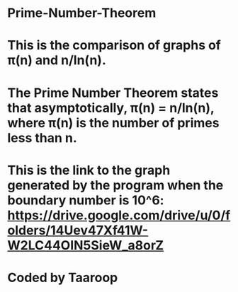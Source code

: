 # Prime-Number-Theorem
# This is the comparison of graphs of π(n) and n/ln(n).
# The Prime Number Theorem states that asymptotically, π(n) = n/ln(n), where π(n) is the number of primes less than n.
# This is the link to the graph generated by the program when the boundary number is 10^6: https://drive.google.com/drive/u/0/folders/14Uev47Xf41W-W2LC44OIN5SieW_a8orZ

# Coded by Taaroop
